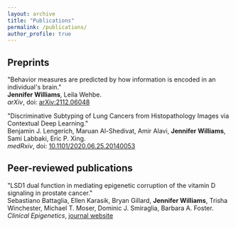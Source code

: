 ```yaml
---
layout: archive
title: "Publications"
permalink: /publications/
author_profile: true
---
```


## Preprints
"Behavior measures are predicted by how information is encoded in an individual's brain." \
**Jennifer Williams**, Leila Wehbe. \
*arXiv*, doi: [arXiv:2112.06048](https://arxiv.org/abs/2112.06048)

"Discriminative Subtyping of Lung Cancers from Histopathology Images via Contextual Deep Learning." \
Benjamin J. Lengerich, Maruan Al-Shedivat, Amir Alavi, **Jennifer Williams**, Sami Labbaki, Eric P. Xing. \
*medRxiv*, doi: [10.1101/2020.06.25.20140053](https://www.medrxiv.org/content/10.1101/2020.06.25.20140053v1)

## Peer-reviewed publications
"LSD1 dual function in mediating epigenetic corruption of the vitamin D signaling in prostate cancer." \
Sebastiano Battaglia, Ellen Karasik, Bryan Gillard, **Jennifer Williams**, Trisha Winchester, Michael T. Moser, Dominic J. Smiraglia, Barbara A. Foster. \
*Clinical Epigenetics*, [journal website](https://clinicalepigeneticsjournal.biomedcentral.com/articles/10.1186/s13148-017-0382-y)
